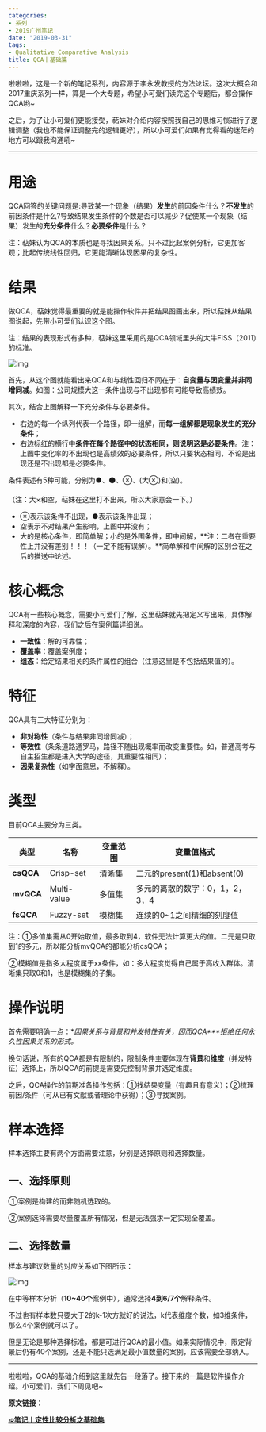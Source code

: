 ```yaml
---
categories:
- 系列
- 2019广州笔记
date: "2019-03-31"
tags:
- Qualitative Comparative Analysis
title: QCA丨基础篇
---
```


啦啦啦，这是一个新的笔记系列，内容源于李永发教授的方法论坛。这次大概会和2017重庆系列一样，算是一个大专题，希望小可爱们读完这个专题后，都会操作QCA哟~

<!--more-->

之后，为了让小可爱们更能接受，萜妹对介绍内容按照我自己的思维习惯进行了逻辑调整（我也不能保证调整完的逻辑更好），所以小可爱们如果有觉得看的迷茫的地方可以跟我沟通吼~

---

# **用途**

QCA回答的关键问题是:导致某一个现象（结果）**发生**的前因条件什么？**不发生**的前因条件是什么?导致结果发生条件的个数是否可以减少？促使某一个现象（结果）发生的**充分条件**什么？**必要条件**是什么？

注：萜妹认为QCA的本质也是寻找因果关系。只不过比起案例分析，它更加客观；比起传统线性回归，它更能清晰体现因果的复杂性。

# **结果**

做QCA，萜妹觉得最重要的就是能操作软件并把结果图画出来，所以萜妹从结果图说起，先带小可爱们认识这个图。

注：结果的表现形式有多种，萜妹这里采用的是QCA领域里头的大牛FISS（2011）的标准。

![img](https://tie-1315290370.cos.ap-beijing.myqcloud.com/TIE/202309112351083.png)

首先，从这个图就能看出来QCA和与线性回归不同在于：**自变量与因变量并非同增同减**。如图：公司规模大这一条件出现与不出现都有可能导致高绩效。

其次，结合上图解释一下充分条件与必要条件。

- 右边的每一个纵列代表一个路径，即一组解，而**每一组解都是现象发生的充分条件**；
- 右边标红的横行中**条件在每个路径中的状态相同，则说明这是必要条件**。注：上图中变化率的不出现也是高绩效的必要条件，所以只要状态相同，不论是出现还是不出现都是必要条件。

条件表述有5种可能，分别为●、⚫、⊗、(大⊗)和(空)。

（注：大×和空，萜妹在这里打不出来，所以大家意会一下。）

- ⊗表示该条件不出现，●表示该条件出现；
- 空表示不对结果产生影响，上图中并没有；
- 大的是核心条件，即简单解；小的是外围条件，即中间解，**注：二者在重要性上并没有差别！！！（一定不能有误解）。**简单解和中间解的区别会在之后的推送中论述。

# **核心概念**

QCA有一些核心概念，需要小可爱们了解，这里萜妹就先把定义写出来，具体解释和深度的内容，我们之后在案例篇详细说。

- **一致性**：解的可靠性；
- **覆盖率**：覆盖案例度；
- **组态**：给定结果相关的条件属性的组合（注意这里是不包括结果值的）。

# **特征**

QCA具有三大特征分别为：

- **非对称性**（条件与结果非同增同减）；
- **等效性**（条条道路通罗马，路径不随出现概率而改变重要性。如，普通高考与自主招生都是进入大学的途径，其重要性相同）；
- **因果复杂性**（如字面意思，不解释）。

# **类型**

目前QCA主要分为三类。

| **类型**  | **名称**    | **变量范围** | **变量值格式**                  |
| --------- | ----------- | ------------ | ------------------------------- |
| **csQCA** | Crisp-set   | 清晰集       | 二元的present(1)和absent(0)     |
| **mvQCA** | Multi-value | 多值集       | 多元的离散的数字：0，1，2，3，4 |
| **fsQCA** | Fuzzy-set   | 模糊集       | 连续的0~1之间精细的刻度值       |

注：①多值集需从0开始取值，最多取到4，软件无法计算更大的值。二元是只取到1的多元，所以能分析mvQCA的都能分析csQCA；

②模糊值是指多大程度属于xx条件，如：多大程度觉得自己属于高收入群体。清晰集只取0和1，也是模糊集的子集。

# **操作说明**

首先需要明确一点：**因果关系与背景和并发特性有关，因而QCA\**\**拒绝任何永久性因果关系的形式。**

换句话说，所有的QCA都是有限制的，限制条件主要体现在**背景**和**维度**（并发特征）选择上，所以QCA的前提是需要先控制背景并选定维度。

之后，QCA操作的前期准备操作包括：①找结果变量（有趣且有意义）；②梳理前因/条件（可从已有文献或者理论中获得）；③寻找案例。

# **样本选择**

样本选择主要有两个方面需要注意，分别是选择原则和选择数量。

## **一、选择原则**

①案例是构建的而非随机选取的。

②案例选择需要尽量覆盖所有情况，但是无法强求一定实现全覆盖。

## **二、选择数量**

样本与建议数量的对应关系如下图所示：

![img](https://tie-1315290370.cos.ap-beijing.myqcloud.com/TIE/202309112351900.png)

在中等样本分析（**10~40个**案例中），通常选择**4到6/7个**解释条件。

不过也有样本数只要大于2的k-1次方就好的说法，k代表维度个数，如3维条件，那么4个案例就可以了。

但是无论是那种选择标准，都是可进行QCA的最小值。如果实际情况中，限定背景后仍有40个案例，还是不能只选满足最小值数量的案例，应该需要全部纳入。

------

啦啦啦，QCA的基础介绍到这里就先告一段落了。接下来的一篇是软件操作介绍。小可爱们，我们下周见吧~

**原文链接：**

**[➪笔记丨定性比较分析之基础集](https://mp.weixin.qq.com/s?__biz=MzIwMDk1OTM2OQ==&mid=2247484600&idx=1&sn=f74dead38703fb3b6e2be79ff64d183b&chksm=96f4705ea183f948a4da4791f8ee58f6a27aa4b46ec5921de1211d876f41f2ed79a132aaf1d3#rd)**
